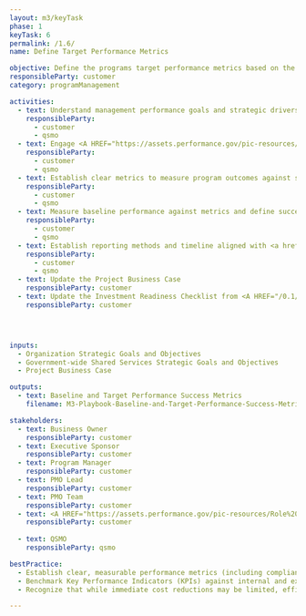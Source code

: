 ```yaml
---
layout: m3/keyTask
phase: 1
keyTask: 6
permalink: /1.6/
name: Define Target Performance Metrics

objective: Define the programs target performance metrics based on the strategic objectives of the agency and organization.
responsibleParty: customer
category: programManagement

activities:
  - text: Understand management performance goals and strategic drivers based on program objectives
    responsibleParty:
      - customer
      - qsmo
  - text: Engage <A HREF="https://assets.performance.gov/pic-resources/Role%20of%20the%20PIO.pdf">Agency Performance Improvement Officer</A> <A HREF="https://www.performance.gov/pic/members/">(Roster)</A> to appropriately align program performance with government-wide performance directives
    responsibleParty:
      - customer
      - qsmo
  - text: Establish clear metrics to measure program outcomes against strategic management goals
    responsibleParty:
      - customer
      - qsmo
  - text: Measure baseline performance against metrics and define success targets for post-program completion
    responsibleParty:
      - customer
      - qsmo
  - text: Establish reporting methods and timeline aligned with <a href="/assets/files/QSMO-Performance-Management-Guidebook.pdf">Performance Management Guidebook</a> 
    responsibleParty:
      - customer
      - qsmo
  - text: Update the Project Business Case
    responsibleParty: customer
  - text: Update the Investment Readiness Checklist from <A HREF="/0.1/">Phase 0.1</A>
    responsibleParty: customer




inputs:
  - Organization Strategic Goals and Objectives
  - Government-wide Shared Services Strategic Goals and Objectives 
  - Project Business Case

outputs:
  - text: Baseline and Target Performance Success Metrics
    filename: M3-Playbook-Baseline-and-Target-Performance-Success-Metrics.pptx

stakeholders:
  - text: Business Owner
    responsibleParty: customer
  - text: Executive Sponsor
    responsibleParty: customer
  - text: Program Manager
    responsibleParty: customer
  - text: PMO Lead
    responsibleParty: customer
  - text: PMO Team
    responsibleParty: customer
  - text: <A HREF="https://assets.performance.gov/pic-resources/Role%20of%20the%20PIO.pdf">Performance Improvement Officer</A>
    responsibleParty: customer
    
  - text: QSMO
    responsibleParty: qsmo

bestPractice:
  - Establish clear, measurable performance metrics (including compliance, process efficiency, and workload indicators) early in the program to track and communicate intended and achieved benefits
  - Benchmark Key Performance Indicators (KPIs) against internal and external standards, leveraging existing data sources such as Federal Benchmarking reports and Shared Services Customer Satisfaction Surveys. For assistance, contact <a href="mailto:ussm.m3@gsa.gov">ussm.m3@gsa.gov</a>
  - Recognize that while immediate cost reductions may be limited, efficiency gains typically materialize quickly. Substantial long-term savings are often realized through strategic IT investments

---
```

